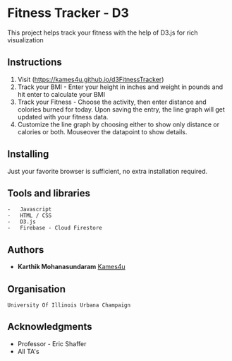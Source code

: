 # Fitness Tracker - D3

This project helps track your fitness with the help of D3.js for rich visualization

## Instructions

1)	Visit (https://kames4u.github.io/d3FitnessTracker)
2)	Track your BMI - Enter your height in inches and weight in pounds and hit enter to calculate your BMI
3)  Track your Fitness - Choose the activity, then enter distance and colories burned for today. Upon saving the entry, the line graph will get updated with your fitness data. 
4) Customize the line graph by choosing either to show only distance or calories or both. Mouseover the datapoint to show details.

## Installing

Just your favorite browser is sufficient, no extra installation required.

## Tools and libraries

    -   Javascript 
    -   HTML / CSS 
    -   D3.js 
    -   Firebase - Cloud Firestore 

## Authors

* **Karthik Mohanasundaram** [Kames4u](https://github.com/kames4u)

## Organisation

    University Of Illinois Urbana Champaign

## Acknowledgments

* Professor - Eric Shaffer
* All TA's